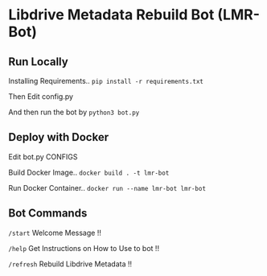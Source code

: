 # Libdrive Metadata Rebuild Bot (LMR-Bot)

## Run Locally

Installing Requirements.. `pip install -r requirements.txt`

Then Edit config.py

And then run the bot by `python3 bot.py`

## Deploy with Docker

Edit bot.py CONFIGS

Build Docker Image.. `docker build . -t lmr-bot`

Run Docker Container.. `docker run --name lmr-bot lmr-bot`

## Bot Commands

`/start` Welcome Message !!

`/help` Get Instructions on How to Use to bot !!

`/refresh` Rebuild Libdrive Metadata !!